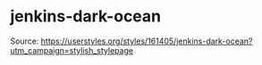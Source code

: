 # jenkins-dark-ocean

Source: https://userstyles.org/styles/161405/jenkins-dark-ocean?utm_campaign=stylish_stylepage
